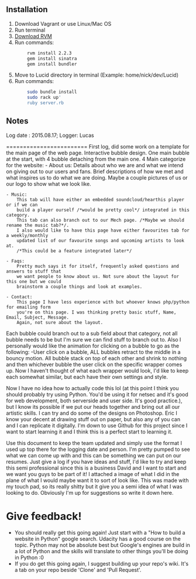 
## Installation

1. Download Vagrant or use Linux/Mac OS
2. Run terminal
3. [Download RVM](https://rvm.io/rvm/install)
4. Run commands:
```bash
      	rvm install 2.2.3
		gem install sinatra
		gem install bundler
```

5. Move to Lucid directory in terminal (Example: home/nick/dev/Lucid)
6. Run commands:
```bash
		sudo bundle install
		sudo rack up'
		ruby server.rb
```

## Notes

Log date : 2015.08.17;
Logger: Lucas

========================
First log, did some work on a template for the main page of the web page. 
Interactive bubble design.
One main bubble at the start, with 4 bubble detaching from the main one. 
4 Main categorize for the website:
	- About us:
		Details about who we are and what we intend on giving out to our users and fans.
		Brief descriptions of how we met and what inspires us to do what we are doing.
		Maybe a couple pictures of us or our logo to show what we look like.
		
	- Music:
		This tab will have either an embedded soundcloud/hearthis player or if we can
		build a player ourself /*would be pretty cool*/ integrated in this category. 
		This tab can also branch out to our Mech page. /*Maybe we should rename the music tab?*/.
		I also would like to have this page have either favourites tab for a weekly/monthly 
		updated list of our favourite songs and upcoming artists to look at. 
		/*This could be a feature integrated later*/
		
	- Faqs:
		Pretty much says it for itself, frequently asked questions and answers to stuff that 
		we want people to know about us. Not sure about the layout for this one but we could 
		brainstorm a couple things and look at examples.
		
	- Contact:
		This page I have less experience with but whoever knows php/python for emailing form 
		you're on this page. I was thinking pretty basic stuff, Name, Email, Subject, Message. 
		Again, not sure about the layout.
		
Each bubble could branch out to a sub field about that category, not all bubble needs to be but I'm sure we can
find stuff to branch out to. Also I personally would like the animation for clicking on a bubble to go as the 
following:
	-User click on a bubble, ALL bubbles retract to the middle in a bouncy motion. All bubble stack on top of each
	other and shrink to nothing and then whichever bubble the user click on the specific wrapper comes up. Now I
	haven't thought of what each wrapper would look, I'd like to keep each somewhat similar, but each have their
	own settings and style.	
	
Now I have no idea how to actually code this lol (at this point I think you should probably try using Python.
You'd be using it for netsec and it's good for web development, both serverside and user side. It's good
practice.), but I know its possible if we put our heads together and bring out all our artistic skills. 
I can try and do some of the designs on Photoshop. Eric I know your decent at drawing stuff out on paper, 
but also any of you can and I can replicate it digitally. I'm down to use Github for this project since I want to start learning it and I think this is a perfect start to learning it. 

Use this document to keep the team updated and simply use the format I used up top there for the logging
date and person. I'm pretty pumped to see what we can come up with and this can be something we can put on our resumes.
Just give a log if you have ideas and stuff, I'd like to try and keep this semi professional since this is a business
David and I want to start and we want you guys to be part of it! I attached a image of what I did in the plane of
what I would maybe want it to sort of look like. This was made with my touch pad, so its really shitty but 
it give you a semi idea of what I was looking to do. Obviously I'm up for suggestions so write it down here.

Give feedback!
========================

* You should really get this going again! Just start with a "How to build a website in Python" google search. Udacity has a good course on the topic. Python may not be absolute best but Google's engines are build in a lot of Python and the skills will translate to other things you'll be doing in Python :0
* If you do get this going again, I suggest building up your repo's wiki. It's a tab on your repo beside 'Clone' and 'Pull Request'.
